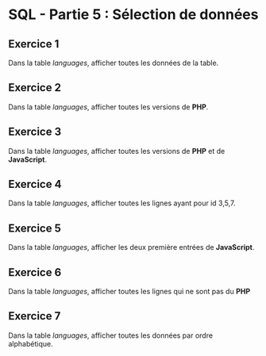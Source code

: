 # SQL - Partie 5 : Sélection de données

## Exercice 1
Dans la table *languages*, afficher toutes les données de la table.

## Exercice 2
Dans la table *languages*, afficher toutes les versions de **PHP**.

## Exercice 3
Dans la table *languages*, afficher toutes les versions de **PHP** et de **JavaScript**.

## Exercice 4
Dans la table *languages*, afficher toutes les lignes ayant pour id 3,5,7.

## Exercice 5
Dans la table *languages*, afficher les deux première entrées de **JavaScript**.

## Exercice 6
Dans la table *languages*, afficher toutes les lignes qui ne sont pas du **PHP**

## Exercice 7
Dans la table *languages*, afficher toutes les données par ordre alphabétique.